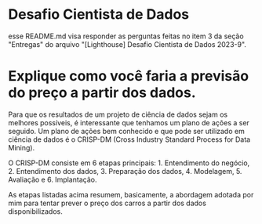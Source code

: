 # Desafio Cientista de Dados
esse README.md visa responder as perguntas feitas no item 3 da seção "Entregas" do arquivo "[Lighthouse] Desafio Cientista de Dados 2023-9".

# Explique como você faria a previsão do preço a partir dos dados.
Para que os resultados de um projeto de ciência de dados sejam os melhores possíveis, é interessante que tenhamos um plano de ações a ser seguido. Um plano de ações bem conhecido e que pode ser utilizado em ciência de dados é o CRISP-DM (Cross Industry Standard Process for Data Mining). 

O CRISP-DM consiste em 6 etapas principais: 1. Entendimento do negócio, 2. Entendimento dos dados, 3. Preparação dos dados, 4. Modelagem, 5. Avaliação e 6. Implantação. 

As etapas listadas acima resumem, basicamente, a abordagem adotada por mim para tentar prever o preço dos carros a partir dos dados disponibilizados.
